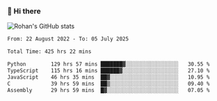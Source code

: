 ### 👋 Hi there 

<!--
**rohznmdev/rohznmdev** is a ✨ _special_ ✨ repository because its `README.md` (this file) appears on your GitHub profile.

Here are some ideas to get you started:

- 🔭 I’m currently working on ...
- 🌱 I’m currently learning Ruby and Ruby on Rails
- 👯 I’m looking to collaborate on ...
- 🤔 I’m looking for help with ...
- 💬 Ask me about ...
- 📫 How to reach me: ...
- 😄 Pronouns: ...
- ⚡ Fun fact: ...
-->
![Rohan's GitHub stats](https://github-readme-stats.vercel.app/api?username=rohznmdev&theme=dark&show_icons=true)

<!--START_SECTION:waka-->

```txt
From: 22 August 2022 - To: 05 July 2025

Total Time: 425 hrs 22 mins

Python        129 hrs 57 mins ███████▓░░░░░░░░░░░░░░░░░   30.55 %
TypeScript    115 hrs 16 mins ██████▓░░░░░░░░░░░░░░░░░░   27.10 %
JavaScript    46 hrs 35 mins  ██▓░░░░░░░░░░░░░░░░░░░░░░   10.95 %
C             39 hrs 59 mins  ██▒░░░░░░░░░░░░░░░░░░░░░░   09.40 %
Assembly      29 hrs 59 mins  █▓░░░░░░░░░░░░░░░░░░░░░░░   07.05 %
```

<!--END_SECTION:waka-->

